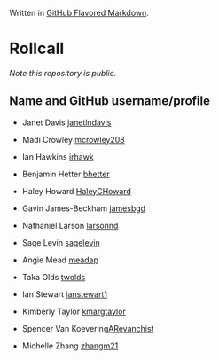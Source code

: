 Written in [GitHub Flavored Markdown](https://help.github.com/articles/github-flavored-markdown).

Rollcall
========

_Note this repository is public._

Name and GitHub username/profile
--------------------------------
* Janet Davis [janetlndavis](https://github.com/janetlndavis)

* Madi Crowley [mcrowley208](https://github.com/mcrowley208)
* Ian Hawkins [irhawk](https://github.com/irhawk)
* Benjamin Hetter [bhetter](https://github.com/bhetter)
* Haley Howard [HaleyCHoward](https://github.com/HaleyCHoward)
* Gavin James-Beckham [jamesbgd](https://github.com/jamesbgd)
* Nathaniel Larson [larsonnd](https://github.com/larsonnd)
* Sage Levin [sagelevin](https://github.com/sagelevin)
* Angie Mead [meadap](https://github.com/meadap)
* Taka Olds [twolds](https://github.com/twolds)
* Ian Stewart [ianstewart1](https://github.com/ianstewart1)
* Kimberly Taylor [kmargtaylor](https://github/kmargtaylor)
* Spencer Van Koevering[ARevanchist](https://github.com/ARevanchist)
* Michelle Zhang [zhangm21](https://github.com/zhangm21)
